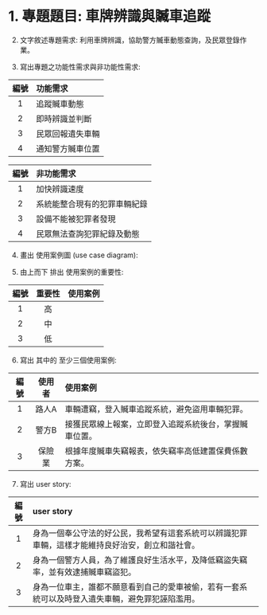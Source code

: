 # 1. 專題題目: 車牌辨識與贓車追蹤
2. 文字敘述專題需求: 利用車牌辨識，協助警方贓車動態查詢，及民眾登錄作業。

3. 寫出專題之功能性需求與非功能性需求: 

|   編號 | 功能需求 |
| :-----: |:-----|
| 1 | 追蹤贓車動態 |
| 2 | 即時辨識並判斷 |
| 3 | 民眾回報遺失車輛 |
| 4 | 通知警方贓車位置 |

|   編號 | 非功能需求 |
| :-----: |:-----|
| 1 | 加快辨識速度 |
| 2 | 系統能整合現有的犯罪車輛紀錄 |
| 3 | 設備不能被犯罪者發現 |
| 4 | 民眾無法查詢犯罪紀錄及動態 |

4. 畫出 使用案例圖 (use case diagram): 

5. 由上而下 排出 使用案例的重要性: 


| 編號 | 重要性 | 使用案例 |
| :-----: | :-----: |:-----|
| 1 | 高 |  |
| 2 | 中 |  |
| 3 | 低 |  |

6. 寫出 其中的 至少三個使用案例: 

| 編號 | 使用者 | 使用案例 |
| :-----: | :-----: |:-----|
| 1 | 路人A | 車輛遭竊，登入贓車追蹤系統，避免盜用車輛犯罪。 |
| 2 | 警方B | 接獲民眾線上報案，立即登入追蹤系統後台，掌握贓車位置。 |
| 3 | 保險業 | 根據年度贓車失竊報表，依失竊率高低建置保費係數方案。 |

7. 寫出 user story: 

| 編號 | user story |
| :-----: |:-----|
| 1 | 身為一個奉公守法的好公民，我希望有這套系統可以辨識犯罪車輛，這樣才能維持良好治安，創立和諧社會。 |
| 2 | 身為一個警方人員，為了維護良好生活水平，及降低竊盜失竊率，並有效逮捕贓車竊盜犯。 |
| 3 | 身為一位車主，誰都不願意看到自己的愛車被偷，若有一套系統可以及時登入遺失車輛，避免罪犯誣陷濫用。 |



